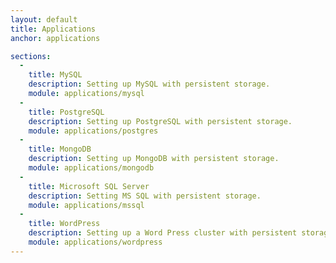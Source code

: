 ```yaml
---
layout: default
title: Applications
anchor: applications

sections:
  -
    title: MySQL
    description: Setting up MySQL with persistent storage.
    module: applications/mysql
  -
    title: PostgreSQL
    description: Setting up PostgreSQL with persistent storage.
    module: applications/postgres
  -
    title: MongoDB
    description: Setting up MongoDB with persistent storage.
    module: applications/mongodb
  -
    title: Microsoft SQL Server
    description: Setting MS SQL with persistent storage.
    module: applications/mssql    
  -
    title: WordPress
    description: Setting up a Word Press cluster with persistent storage.
    module: applications/wordpress
---
```

